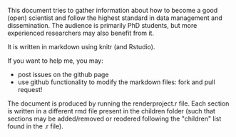 This document tries to gather information about how to become a good (open) scientist and follow the highest standard in data management and dissemination. The audience is primarily PhD students, but more experienced researchers may also benefit from it.

It is written in markdown using knitr (and Rstudio).

If you want to help me, you may:
- post issues on the github page
- use github functionality to modify the markdown files: fork and pull request!

The document is produced by running the renderproject.r file. Each section is written in a different rmd file present in the children folder (such that sections may be added/removed or reodered following the "children" list found in the .r file). 

